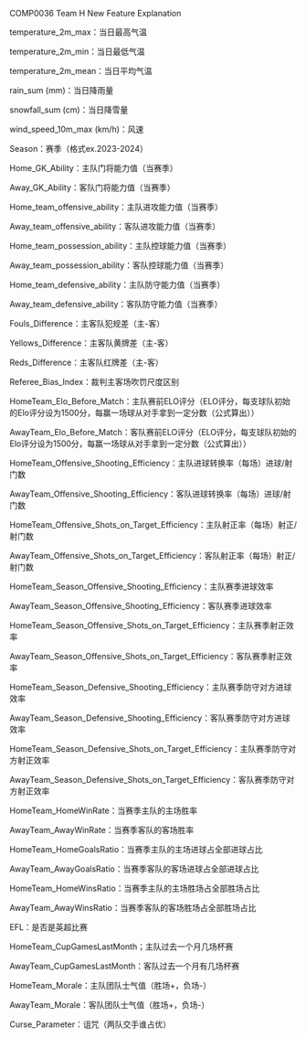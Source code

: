 COMP0036 Team H New Feature Explanation 

temperature_2m_max：当日最高气温  

temperature_2m_min：当日最低气温

temperature_2m_mean：当日平均气温

rain_sum (mm)：当日降雨量

snowfall_sum (cm)：当日降雪量

wind_speed_10m_max (km/h)：风速

Season：赛季（格式ex.2023-2024）

Home_GK_Ability：主队门将能力值（当赛季）

Away_GK_Ability：客队门将能力值（当赛季）

Home_team_offensive_ability：主队进攻能力值（当赛季）

Away_team_offensive_ability：客队进攻能力值（当赛季）

Home_team_possession_ability：主队控球能力值（当赛季）

Away_team_possession_ability：客队控球能力值（当赛季）

Home_team_defensive_ability：主队防守能力值（当赛季）

Away_team_defensive_ability：客队防守能力值（当赛季）

Fouls_Difference：主客队犯规差（主-客）

Yellows_Difference：主客队黄牌差（主-客）

Reds_Difference：主客队红牌差（主-客）

Referee_Bias_Index：裁判主客场吹罚尺度区别

HomeTeam_Elo_Before_Match：主队赛前ELO评分（ELO评分，每支球队初始的Elo评分设为1500分，每赢一场球从对手拿到一定分数（公式算出））

AwayTeam_Elo_Before_Match：客队赛前ELO评分（ELO评分，每支球队初始的Elo评分设为1500分，每赢一场球从对手拿到一定分数（公式算出））

HomeTeam_Offensive_Shooting_Efficiency：主队进球转换率（每场）进球/射门数

AwayTeam_Offensive_Shooting_Efficiency：客队进球转换率（每场）进球/射门数

HomeTeam_Offensive_Shots_on_Target_Efficiency：主队射正率（每场）射正/射门数

AwayTeam_Offensive_Shots_on_Target_Efficiency：客队射正率（每场）射正/射门数

HomeTeam_Season_Offensive_Shooting_Efficiency：主队赛季进球效率

AwayTeam_Season_Offensive_Shooting_Efficiency：客队赛季进球效率

HomeTeam_Season_Offensive_Shots_on_Target_Efficiency：主队赛季射正效率

AwayTeam_Season_Offensive_Shots_on_Target_Efficiency：客队赛季射正效率

HomeTeam_Season_Defensive_Shooting_Efficiency：主队赛季防守对方进球效率

AwayTeam_Season_Defensive_Shooting_Efficiency：客队赛季防守对方进球效率

HomeTeam_Season_Defensive_Shots_on_Target_Efficiency：主队赛季防守对方射正效率

AwayTeam_Season_Defensive_Shots_on_Target_Efficiency：客队赛季防守对方射正效率

HomeTeam_HomeWinRate：当赛季主队的主场胜率

AwayTeam_AwayWinRate：当赛季客队的客场胜率

HomeTeam_HomeGoalsRatio：当赛季主队的主场进球占全部进球占比

AwayTeam_AwayGoalsRatio：当赛季客队的客场进球占全部进球占比

HomeTeam_HomeWinsRatio：当赛季主队的主场胜场占全部胜场占比

AwayTeam_AwayWinsRatio：当赛季客队的客场胜场占全部胜场占比

EFL：是否是英超比赛

HomeTeam_CupGamesLastMonth；主队过去一个月几场杯赛	

AwayTeam_CupGamesLastMonth：客队过去一个月有几场杯赛

HomeTeam_Morale：主队团队士气值（胜场+，负场-）

AwayTeam_Morale：客队团队士气值（胜场+，负场-）

Curse_Parameter：诅咒（两队交手谁占优）